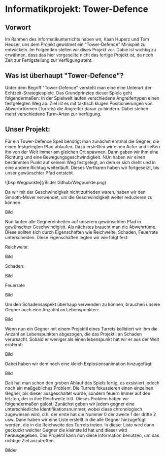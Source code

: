 Informatikprojekt: Tower-Defence
=
## Vorwort
Im Rahmen des Informatikunterrichts haben wir, Kaan Huperz und Tom Heuser, uns dem Projekt gewidmet ein "Tower-Defence" 
Minispiel zu entwickeln. Im Folgenden stellen wir dises Projekt vor. Dabie ist wichtig zu erwähnen, dass das hier vorgesellte
nicht das fertige Projekt ist, da ncoh Zeit zur Fertigstellung zur Verfügung steht. 

## Was ist überhaupt "Tower-Defence"?
Unter dem Begriff "Tower-Defence" versteht man eine eine Unterart der Echtzeit-Strategiespiele. Das Grundprinziep dieser Spiele
geht folgendermaßen: In der Spielwelt laufen verschiedene Angreifertypen einen festgelegten Weg ab. Ziel ist es mit taktisch klugen 
Positionierungen von Abwerhrtürmen (Turrets) die Angreifer daran zu hindern. Dabei stehen meist verschiedene Turm-Arten 
zur Verfügung. 

## Unser Projekt:
Für ein Tower-Defence Speil benötigt man zunächst erstmal die Gegner, die einen festgelegten Pfad ablaufen. Dazu erstellten wir 
einen Actor und ließen ihn von der Welt immer am gleichen Ort spawnen. Dann gaben wir ihm eine Richtung und eine 
Bewegungsgeschwindigkeit. NUn haben wir einen bestimmten Punkt auf seinem Weg festgelegt, an dem er sich dreht und in eine andere
Richtug weiterläuft. Dieses Verfharen haben wir fortgesetzt, bis unser gewünschter Pfad entsteht. 

![bsp Wegpunkte](/Bilder Github/Wegpunkte.png)

Da wir mit der Geschwindigkeit nicht zufrieden waren, haben wir den Smooth-Mover verwendet, um die Geschwindigkeit weiter reduzieren zu können. 

Bild

Nun laufen alle Gegnereinheiten auf unserem gewünschten Pfad in gewünschter Geschwindigleit. Als nächstes braucht man die 
Abwehrtüme. Diese sollten sich durch Eigenschaften wie Reichweite, Schaden, Feuerrate unterscheiden. Diese Eigenschaften 
legten wir wie folgt fest:

Reichweite:

Bild

Schaden:

Bild

Feuerrate

Bild

Um den Schadensaspekt überhaup verwenden zu können, brauchen unsere Gegner auch eine Anzahhl an Lebenspunkten:

Bild

Wenn nun ein Gegner mit einem Projektil eines Turrets kollidiert wir ihm die Anzahl an Lebenspunkten abgezogen, die das 
Projektil an Schaden verursacht. Sobald er weniger als einen lebenspunkt hat wir er aus der Welt ernfernt:

Bild

Dabei haben wir dem noch eine kleich Explosionsanimation hinzugefügt:

Bild

Dait hat man schon den groben Ablauf des Spiels fertig, es exsistiert jedoch noch ein maßgebliches Problem: Die Turrets 
fokussieren einen einzelnen Gegner, bis dieser ausgeschaltet wurde, sondern feuern immer auf den letzten, der in ihre Reichweite
tritt. Dieses Problem haben wir folgendermaßen gelöst: Zunächst geben wir jedem gegner eine unterschiedliche 
Identifikationsnummer, wobei diese chronologisch zugewiesen wird, d.h. der erste hat die Nummer 0 der zweite 1 der dritte 2 usw.
Dann haben wir eine Liste erstellt in die alle Gegner hinzugefügt werden, die in die Reichweite des Turrets treten. In dieser
Liste wird dann geckuckt welcher Gegner die kleinste Id hat und dieser wird herausgegeben. Das Projektil kann nun diese 
Information benutzen, um das richtige Ziel anzutreffen.

Bilder


